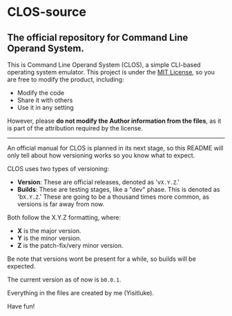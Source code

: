# CLOS-source
## The official repository for Command Line Operand System.
This is Command Line Operand System (CLOS), a simple CLI-based operating system emulator. This project is under the [MIT License](./LICENSE), so you are free to modify the product, including:

+ Modify the code
+ Share it with others
+ Use it in any setting

However, please **do not modify the Author information from the files**, as it is part of the attribution required by the license.

---

An official manual for CLOS is planned in its next stage, so this README will only tell about how versioning works so you know what to expect.

CLOS uses two types of versioning:

+ **Version**: These are official releases, denoted as 'v`X.Y.Z`.'
+ **Builds**: These are testing stages, like a "dev" phase. This is denoted as 'b`X.Y.Z`.' These are going to be a thousand times more common, as versions is far away from now.

Both follow the X.Y.Z formatting, where:

+ **X** is the major version.
+ **Y** is the minor version.
+ **Z** is the patch-fix/very minor version.

Be note that versions wont be present for a while, so builds will be expected.

The current version as of now is `b0.0.1`.

Everything in the files are created by me (Yisitluke).

Have fun!
